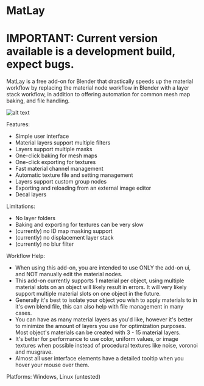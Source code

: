 # MatLay

# IMPORTANT: Current version available is a development build, expect bugs.

MatLay is a free add-on for Blender that drastically speeds up the material workflow by replacing the material node workflow in Blender with a layer stack workflow, in addition to offering automation for common mesh map baking, and file handling.

![alt text](https://raw.githubusercontent.com/LoganFairbairn/matlay/main/ExampleScreenShot.png?raw=true)

Features:
- Simple user interface
- Material layers support multiple filters
- Layers support multiple masks
- One-click baking for mesh maps
- One-click exporting for textures
- Fast material channel management
- Automatic texture file and setting management
- Layers support custom group nodes
- Exporting and reloading from an external image editor
- Decal layers

Limitations:
- No layer folders
- Baking and exporting for textures can be very slow
- (currently) no ID map masking support
- (currently) no displacement layer stack
- (currently) no blur filter

Workflow Help:
- When using this add-on, you are intended to use ONLY the add-on ui, and NOT manually edit the material nodes.
- This add-on currently supports 1 material per object, using multiple material slots on an object will likely result in errors. It will very likely support multiple material slots on one object in the future.
- Generally it's best to isolate your object you wish to apply materials to in it's own blend file, this can also help with file management in many cases.
- You can have as many material layers as you'd like, however it's better to minimize the amount of layers you use for optimization purposes. Most object's materials can be created with 3 - 15 material layers.
- It's better for performance to use color, uniform values, or image textures when possible instead of procedural textures like noise, voronoi and musgrave.
- Almost all user interface elements have a detailed tooltip when you hover your mouse over them.

Platforms: Windows, Linux (untested)